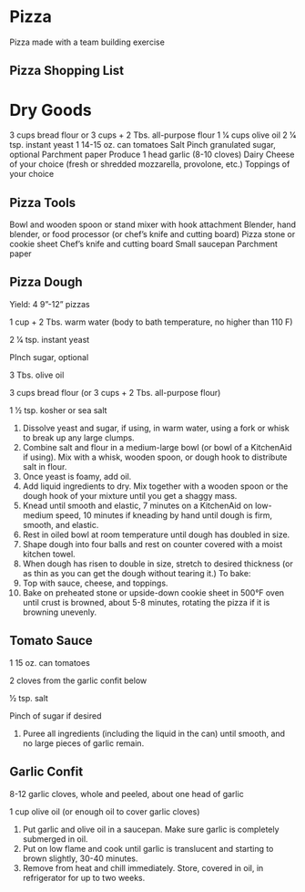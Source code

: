 # Pizza

Pizza made with a team building exercise

## Pizza Shopping List

# Dry Goods
3 cups bread flour or 3 cups + 2 Tbs. all-purpose flour
1 1⁄4 cups olive oil
2 1⁄4 tsp. instant yeast
1 14-15 oz. can tomatoes
Salt
Pinch granulated sugar, optional
Parchment paper
Produce
1 head garlic (8-10 cloves)
Dairy
Cheese of your choice (fresh or shredded mozzarella, provolone, etc.)
Toppings of your choice

## Pizza Tools
Bowl and wooden spoon or stand mixer with hook attachment
Blender, hand blender, or food processor (or chef’s knife and cutting board)
Pizza stone or cookie sheet
Chef’s knife and cutting board
Small saucepan
Parchment paper

## Pizza Dough

Yield: 4 9”-12” pizzas

1 cup + 2 Tbs. warm water (body to bath temperature, no higher than 110 F)

2 1⁄4 tsp. instant yeast

PInch sugar, optional

3 Tbs. olive oil

3 cups bread flour (or 3 cups + 2 Tbs. all-purpose flour)

1 1⁄2 tsp. kosher or sea salt

1. Dissolve yeast and sugar, if using, in warm water, using a fork or whisk to break up any
large clumps.
1. Combine salt and flour in a medium-large bowl (or bowl of a KitchenAid if using). Mix with
a whisk, wooden spoon, or dough hook to distribute salt in flour.
1. Once yeast is foamy, add oil.
1. Add liquid ingredients to dry. Mix together with a wooden spoon or the dough hook of
your mixture until you get a shaggy mass.
1. Knead until smooth and elastic, 7 minutes on a KitchenAid on low-medium speed, 10
minutes if kneading by hand until dough is firm, smooth, and elastic.
1. Rest in oiled bowl at room temperature until dough has doubled in size.
1. Shape dough into four balls and rest on counter covered with a moist kitchen towel.
1. When dough has risen to double in size, stretch to desired thickness (or as thin as you
can get the dough without tearing it.)
To bake:
1. Top with sauce, cheese, and toppings.
1. Bake on preheated stone or upside-down cookie sheet in 500°F oven until crust is
browned, about 5-8 minutes, rotating the pizza if it is browning unevenly.

## Tomato Sauce

1 15 oz. can tomatoes

2 cloves from the garlic confit below

1⁄2 tsp. salt

Pinch of sugar if desired

1. Puree all ingredients (including the liquid in the can) until smooth, and no large pieces of
garlic remain.

## Garlic Confit

8-12 garlic cloves, whole and peeled, about one head of garlic

1 cup olive oil (or enough oil to cover garlic cloves)

1. Put garlic and olive oil in a saucepan. Make sure garlic is completely submerged in oil.
1. Put on low flame and cook until garlic is translucent and starting to brown slightly, 30-40
minutes.
1. Remove from heat and chill immediately. Store, covered in oil, in refrigerator for up to two
weeks.
